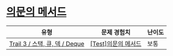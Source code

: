 # [의문의 메서드](https://en.codetree.ai/trails/complete/curated-cards/test-deque-method)

|유형|문제 경험치|난이도|
|---|---|---|
|[Trail 3 / 스택, 큐, 덱 / Deque](https://www.codetree.ai/trail-info/novice-high/)|[[Test]의문의 메서드](https://www.codetree.ai/trails/complete/curated-cards/test-deque-method/)|보통|

